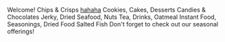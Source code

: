 Welcome!
Chips & Crisps [hahaha](hahaweb.md)
Cookies, Cakes, Desserts
Candies & Chocolates
Jerky, Dried Seafood, Nuts
Tea, Drinks, Oatmeal
Instant Food, Seasonings, Dried Food
Salted Fish
Don't forget to check out our seasonal offerings!